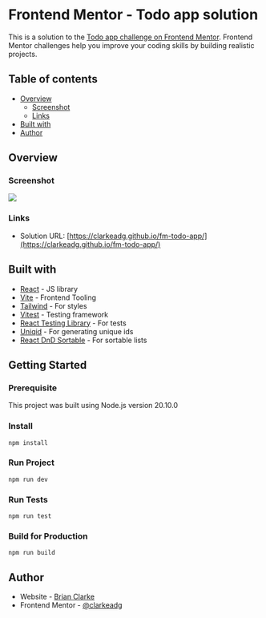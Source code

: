 # Frontend Mentor - Todo app solution

This is a solution to the [Todo app challenge on Frontend Mentor](https://www.frontendmentor.io/challenges/todo-app-Su1_KokOW). Frontend Mentor challenges help you improve your coding skills by building realistic projects.  

## Table of contents

- [Overview](#overview)
  - [Screenshot](#screenshot)
  - [Links](#links)
- [Built with](#built-with)
- [Author](#author)

## Overview

### Screenshot

![](https://clarkeadg.github.io/fm-todo-app/images/screenshot.jpg)

### Links

- Solution URL: [https://clarkeadg.github.io/fm-todo-app/](https://clarkeadg.github.io/fm-todo-app/)

## Built with

- [React](https://reactjs.org/) - JS library
- [Vite](https://vitejs.dev/) - Frontend Tooling
- [Tailwind](https://tailwindcss.com/) - For styles
- [Vitest](https://vitest.dev/) - Testing framework
- [React Testing Library](https://testing-library.com/docs/react-testing-library/intro/) - For tests
- [Uniqid](https://www.npmjs.com/package/uniqid) - For generating unique ids
- [React DnD Sortable](https://docs.dndkit.com/presets/sortable) - For sortable lists

## Getting Started

### Prerequisite
This project was built using Node.js version 20.10.0

### Install
```
npm install
```

### Run Project
```
npm run dev
```

### Run Tests
```
npm run test
```

### Build for Production
```
npm run build
```

## Author

- Website - [Brian Clarke](https://www.clarkeanimation.com)
- Frontend Mentor - [@clarkeadg](https://www.frontendmentor.io/profile/clarkeadg)

